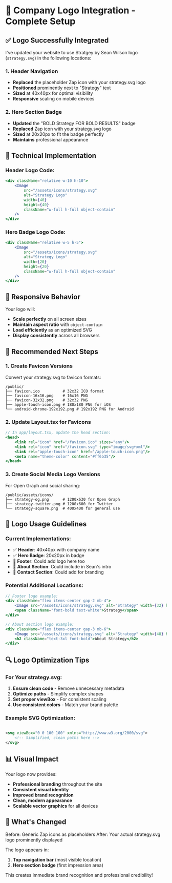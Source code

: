 # 🎨 **Company Logo Integration - Complete Setup**

## ✅ **Logo Successfully Integrated**

I've updated your website to use Stratgey by Sean Wilson logo (`strategy.svg`) in the following locations:

### **1. Header Navigation**

- **Replaced** the placeholder Zap icon with your strategy.svg logo
- **Positioned** prominently next to "Strategy" text
- **Sized** at 40x40px for optimal visibility
- **Responsive** scaling on mobile devices

### **2. Hero Section Badge**

- **Updated** the "BOLD Strategy FOR BOLD RESULTS" badge
- **Replaced** Zap icon with your strategy.svg logo
- **Sized** at 20x20px to fit the badge perfectly
- **Maintains** professional appearance

## 🔧 **Technical Implementation**

### **Header Logo Code:**

```jsx
<div className="relative w-10 h-10">
	<Image
		src="/assets/icons/strategy.svg"
		alt="Strategy Logo"
		width={40}
		height={40}
		className="w-full h-full object-contain"
	/>
</div>
```

### **Hero Badge Logo Code:**

```jsx
<div className="relative w-5 h-5">
	<Image
		src="/assets/icons/strategy.svg"
		alt="Strategy Logo"
		width={20}
		height={20}
		className="w-full h-full object-contain"
	/>
</div>
```

## 📱 **Responsive Behavior**

Your logo will:

- **Scale perfectly** on all screen sizes
- **Maintain aspect ratio** with `object-contain`
- **Load efficiently** as an optimized SVG
- **Display consistently** across all browsers

## 🎯 **Recommended Next Steps**

### **1. Create Favicon Versions**

Convert your strategy.svg to favicon formats:

```
/public/
├── favicon.ico          # 32x32 ICO format
├── favicon-16x16.png    # 16x16 PNG
├── favicon-32x32.png    # 32x32 PNG
├── apple-touch-icon.png # 180x180 PNG for iOS
└── android-chrome-192x192.png # 192x192 PNG for Android
```

### **2. Update Layout.tsx for Favicons**

```jsx
// In app/layout.tsx, update the head section:
<head>
	<link rel="icon" href="/favicon.ico" sizes="any"/>
	<link rel="icon" href="/favicon.svg" type="image/svg+xml"/>
	<link rel="apple-touch-icon" href="/apple-touch-icon.png"/>
	<meta name="theme-color" content="#ff6b35"/>
</head>
```

### **3. Create Social Media Logo Versions**

For Open Graph and social sharing:

```
/public/assets/icons/
├── strategy-og.png      # 1200x630 for Open Graph
├── strategy-twitter.png # 1200x600 for Twitter
└── strategy-square.png  # 400x400 for general use
```

## 🎨 **Logo Usage Guidelines**

### **Current Implementations:**

- ✅ **Header**: 40x40px with company name
- ✅ **Hero Badge**: 20x20px in badge
- 🔄 **Footer**: Could add logo here too
- 🔄 **About Section**: Could include in Sean's intro
- 🔄 **Contact Section**: Could add for branding

### **Potential Additional Locations:**

```jsx
// Footer logo example:
<div className="flex items-center gap-2 mb-4">
	<Image src="/assets/icons/strategy.svg" alt="Strategy" width={32} height={32}/>
	<span className="font-bold text-white">Strategy</span>
</div>

// About section logo example:
<div className="flex items-center gap-3 mb-6">
	<Image src="/assets/icons/strategy.svg" alt="Strategy" width={48} height={48}/>
	<h2 className="text-3xl font-bold">About Strategy</h2>
</div>
```

## 🔍 **Logo Optimization Tips**

### **For Your strategy.svg:**

1. **Ensure clean code** - Remove unnecessary metadata
2. **Optimize paths** - Simplify complex shapes
3. **Set proper viewBox** - For consistent scaling
4. **Use consistent colors** - Match your brand palette

### **Example SVG Optimization:**

```svg

<svg viewBox="0 0 100 100" xmlns="http://www.w3.org/2000/svg">
    <!-- Simplified, clean paths here -->
</svg>
```

## 📊 **Visual Impact**

Your logo now provides:

- **Professional branding** throughout the site
- **Consistent visual identity**
- **Improved brand recognition**
- **Clean, modern appearance**
- **Scalable vector graphics** for all devices

## 🚀 **What's Changed**

Before: Generic Zap icons as placeholders
After: Your actual strategy.svg logo prominently displayed

The logo appears in:

1. **Top navigation bar** (most visible location)
2. **Hero section badge** (first impression area)

This creates immediate brand recognition and professional credibility!
